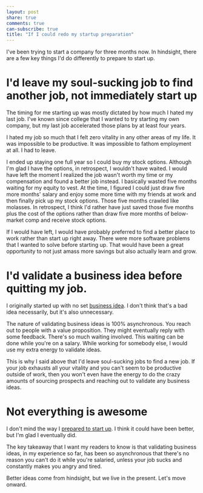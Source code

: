 ```yaml
---
layout: post
share: true
comments: true
can-subscribe: true
title: "If I could redo my startup preparation"
---
```


I've been trying to start a company for three months now. In hindsight, there are a few key things I'd do differently to prepare to start up.

# I'd leave my soul-sucking job to find another job, not immediately start up

The timing for me starting up was mostly dictated by how much I hated my last job. I've known since college that I wanted to try starting my own company, but my last job accelerated those plans by at least four years.

I hated my job so much that I felt zero vitality in any other areas of my life. It was impossible to be productive. It was impossible to fathom employment at all. I had to leave.

I ended up staying one full year so I could buy my stock options. Although I'm glad I have the options, in retrospect, I wouldn't have waited. I would have left the moment I realized the job wasn't worth my time or my compensation and found a better job instead. I basically wasted five months waiting for my equity to vest. At the time, I figured I could just draw five more months' salary and enjoy some more time with my friends at work and then finally pick up my stock options. Those five months crawled like molasses. In retrospect, I think I'd rather have just saved those five months plus the cost of the options rather than draw five more months of below-market comp and receive stock options.

If I would have left, I would have probably preferred to find a better place to work rather than start up right away. There were more software problems that I wanted to solve before starting up. That would have been a great opportunity to not just amass more savings but also actually learn and grow.

# I'd validate a business idea before quitting my job.

I originally started up with no set <a href="http://www.dillonforrest.com/startup/whats-my-business-idea/" target="_blank">business idea</a>. I don't think that's a bad idea necessarily, but it's also unnecessary.

The nature of validating business ideas is 100% asynchronous. You reach out to people with a value proposition. They might eventually reply with some feedback. There's so much waiting involved. This waiting can be done while you're on a salary. While working for somebody else, I would use my extra energy to validate ideas.

This is why I said above that I'd leave soul-sucking jobs to find a new job. If your job exhausts all your vitality and you can't seem to be productive outside of work, then you won't even have the energy to do the crazy amounts of sourcing prospects and reaching out to validate any business ideas.

# Not everything is awesome

I don't mind the way I <a href="http://www.dillonforrest.com/startup/how-i-prepared-to-start-up/" target="_blank">prepared to start up</a>. I think it could have been better, but I'm glad I eventually did.

The key takeaway that I want my readers to know is that validating business ideas, in my experience so far, has been so asynchronous that there's no reason you can't do it while you're salaried, unless your job sucks and constantly makes you angry and tired.

Better ideas come from hindsight, but we live in the present. Let's move onward.